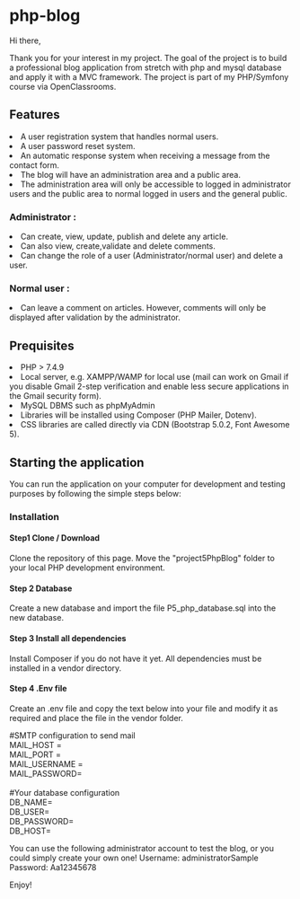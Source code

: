 # php-blog

Hi there,

Thank you for your interest in my project. The goal of the project is to build a professional blog application from stretch with php and mysql database and apply it with a MVC framework. The project is part of my PHP/Symfony course via OpenClassrooms.

<h2>Features</h2>
<li>A user registration system that handles normal users.<br></li>
<li>A user password reset system.<br></li>
<li>An automatic response system when receiving a message from the contact form.<br></li>
<li>The blog will have an administration area and a public area.<br></li>
<li>The administration area will only be accessible to logged in administrator users and the public area to normal logged in users and the general public.<br></li>

<h3>Administrator :</h3>
<li>Can create, view, update, publish and delete any article.<br></li>
<li>Can also view, create,validate and delete comments.<br></li>
<li>Can change the role of a user (Administrator/normal user) and delete a user.<br></li>

<h3>Normal user :</h3>
<li>Can leave a comment on articles. However, comments will only be displayed after validation by the administrator.<br></li>

<h2>Prequisites</h2>
<li>PHP > 7.4.9<br></li>
<li>Local server, e.g. XAMPP/WAMP for local use (mail can work on Gmail if you disable Gmail 2-step verification and enable less secure applications in the Gmail security form).<br></li>
<li>MySQL DBMS such as phpMyAdmin<br></li>
<li>Libraries will be installed using Composer (PHP Mailer, Dotenv).<br></li>
<li>CSS libraries are called directly via CDN (Bootstrap 5.0.2, Font Awesome 5).<br></li>


<h2>Starting the application</h2>
You can run the application on your computer for development and testing purposes by following the simple steps below:<br>

<h3>Installation</h3>

<h4>Step1 Clone / Download</h4>
Clone the repository of this page. Move the "project5PhpBlog" folder to your local PHP development environment.

<h4>Step 2 Database</h4>
Create a new database and import the file P5_php_database.sql into the new database.

<h4>Step 3 Install all dependencies</h4>
Install Composer if you do not have it yet. All dependencies must be installed in a vendor directory.

<h4>Step 4 .Env file</h4>
Create an .env file and copy the text below into your file and modify it as required and place the file in the vendor folder.<br>

#SMTP configuration to send mail<br>
MAIL_HOST = <br>
MAIL_PORT = <br>
MAIL_USERNAME = <br>
MAIL_PASSWORD= <br>
<br>
#Your database configuration<br>
DB_NAME=<br>
DB_USER=<br>
DB_PASSWORD=<br>
DB_HOST=<br>
 


You can use the following administrator account to test the blog, or you could simply create your own one!
Username: administratorSample
Password: Aa12345678

Enjoy!

